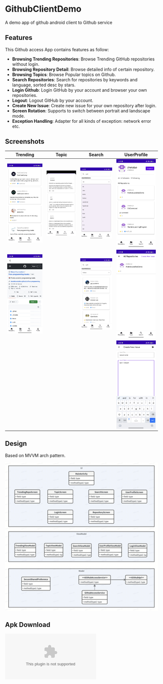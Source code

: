 # GithubClientDemo
A demo app of github android client to Github service

## Features

This Github access App contains features as follow:

*   **Browsing Trending Repositories**: Browse Trending GitHub repositories without login.
*   **Browsing Repository Detail**: Browse detailed info of certain repository.
*   **Browsing Topics**: Browse Popular topics on Github.
*   **Search Repositories**: Search for repositories by keywords and language, sorted desc by stars.
*   **Login Github**: Login GitHub by your account and browser your own repositories.
*   **Logout**: Logout GitHub by your account.
*   **Create New Issue**: Create new issue for your own repository after login.
*   **Screen Rotation**: Supports to switch between portrait and landscape mode.
*   **Exception Handling**: Adapter for all kinds of exception: network error etc.

## Screenshots

| Trending                                                                                                        | Topic                                                                                                  | Search                                                                                                          | UserProfile                                                                                                         |
|-----------------------------------------------------------------------------------------------------------------|--------------------------------------------------------------------------------------------------------|-----------------------------------------------------------------------------------------------------------------|---------------------------------------------------------------------------------------------------------------------|
| ![Trending](https://github.com/zhekaiye/GithubClientDemo/blob/main/release/screenshots/github_trending.jpeg)    | ![Topic](https://github.com/zhekaiye/GithubClientDemo/blob/main/release/screenshots/github_topic.jpeg) | ![Search](https://github.com/zhekaiye/GithubClientDemo/blob/main/release/screenshots/github_search_repo.jpeg)   | ![UserProfile](https://github.com/zhekaiye/GithubClientDemo/blob/main/release/screenshots/github_user_profile.jpeg) |
| ![Trending](https://github.com/zhekaiye/GithubClientDemo/blob/main/release/screenshots/github_repo_detail.jpeg) |                                                                                                        | ![Search](https://github.com/zhekaiye/GithubClientDemo/blob/main/release/screenshots/github_search_result.jpeg) | ![UserProfile](https://github.com/zhekaiye/GithubClientDemo/blob/main/release/screenshots/github_profile_repo.jpeg) |
|                                                                                                                 |                                                                                                        |                                                                                                                 | ![UserProfile](https://github.com/zhekaiye/GithubClientDemo/blob/main/release/screenshots/github_submit_issue.jpeg) |

## Design

Based on MVVM arch pattern.

![Arch Design](https://github.com/zhekaiye/GithubClientDemo/blob/main/release/design/arch_design_github_client.png)

## Apk Download

![Apk Download](https://github.com/zhekaiye/GithubClientDemo/blob/main/release/apk/app-release.apk)